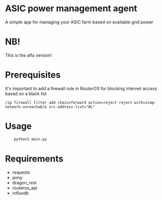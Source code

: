 # ASIC power management agent

A simple app for managing your ASIC farm based on available grid power

# NB!
This is the alfa version!

# Prerequisites
It's important to add a firewall rule in RouterOS for blocking internet access based on a black list

```commandline
/ip firewall filter add chain=forward action=reject reject-with=icmp-network-unreachable src-address-list="BL"
```

# Usage
```python
    python3 main.py
```

# Requirements
- requests
- pony
- dragon_rest
- routeros_api
- influxdb